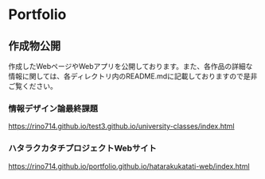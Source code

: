 # Portfolio
## 作成物公開
作成したWebページやWebアプリを公開しております。また、各作品の詳細な情報に関しては、各ディレクトリ内のREADME.mdに記載しておりますので是非ご覧ください。
### 情報デザイン論最終課題
https://rino714.github.io/test3.github.io/university-classes/index.html

### ハタラクカタチプロジェクトWebサイト
https://rino714.github.io/portfolio.github.io/hatarakukatati-web/index.html


